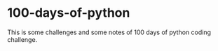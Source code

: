 # 100-days-of-python
This is some challenges and some notes of 100 days of python coding challenge.
